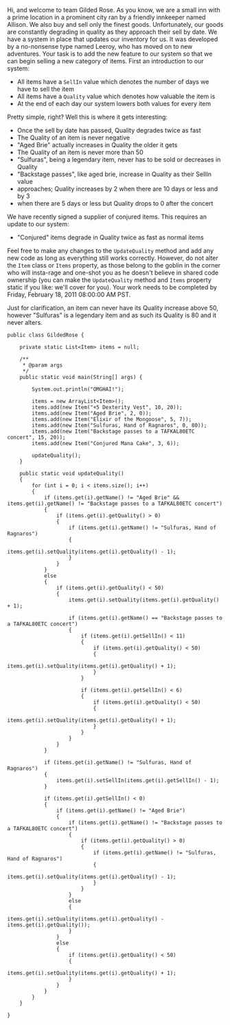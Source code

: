 Hi, and welcome to team Gilded Rose. As you know, we are a small inn with a
prime location in a prominent city ran by a friendly innkeeper named Allison.
We also buy and sell only the finest goods. Unfortunately, our goods are
constantly degrading in quality as they approach their sell by date. We have a
system in place that updates our inventory for us. It was developed by a
no-nonsense type named Leeroy, who has moved on to new adventures. Your task is
to add the new feature to our system so that we can begin selling a new
category of items. First an introduction to our system:

* All items have a `SellIn` value which denotes the number of days we have to sell the item
* All items have a `Quality` value which denotes how valuable the item is
* At the end of each day our system lowers both values for every item

Pretty simple, right? Well this is where it gets interesting:

* Once the sell by date has passed, Quality degrades twice as fast
* The Quality of an item is never negative
* "Aged Brie" actually increases in Quality the older it gets
* The Quality of an item is never more than 50
* "Sulfuras", being a legendary item, never has to be sold or decreases in Quality
* "Backstage passes", like aged brie, increase in Quality as their SellIn value
* approaches; Quality increases by 2 when there are 10 days or less and by 3
* when there are 5 days or less but Quality drops to 0 after the concert

We have recently signed a supplier of conjured items. This requires an update
to our system:

* "Conjured" items degrade in Quality twice as fast as normal items

Feel free to make any changes to the `UpdateQuality` method and add any new
code as long as everything still works correctly. However, do not alter the
`Item` class or `Items` property, as those belong to the goblin in the corner
who will insta-rage and one-shot you as he doesn't believe in shared code
ownership (you can make the `UpdateQuality` method and `Items` property static
if you like: we'll cover for you). Your work needs to be completed by Friday,
February 18, 2011 08:00:00 AM PST.

Just for clarification, an item can never have its Quality increase above 50,
however "Sulfuras" is a legendary item and as such its Quality is 80 and it
never alters.

    public class GildedRose {

        private static List<Item> items = null;

        /**
         * @param args
         */
        public static void main(String[] args) {

            System.out.println("OMGHAI!");

            items = new ArrayList<Item>();
            items.add(new Item("+5 Dexterity Vest", 10, 20));
            items.add(new Item("Aged Brie", 2, 0));
            items.add(new Item("Elixir of the Mongoose", 5, 7));
            items.add(new Item("Sulfuras, Hand of Ragnaros", 0, 80));
            items.add(new Item("Backstage passes to a TAFKAL80ETC concert", 15, 20));
            items.add(new Item("Conjured Mana Cake", 3, 6));

            updateQuality();
        }

        public static void updateQuality()
        {
            for (int i = 0; i < items.size(); i++)
            {
                if (items.get(i).getName() != "Aged Brie" && items.get(i).getName() != "Backstage passes to a TAFKAL80ETC concert")
                {
                    if (items.get(i).getQuality() > 0)
                    {
                        if (items.get(i).getName() != "Sulfuras, Hand of Ragnaros")
                        {
                            items.get(i).setQuality(items.get(i).getQuality() - 1);
                        }
                    }
                }
                else
                {
                    if (items.get(i).getQuality() < 50)
                    {
                        items.get(i).setQuality(items.get(i).getQuality() + 1);

                        if (items.get(i).getName() == "Backstage passes to a TAFKAL80ETC concert")
                        {
                            if (items.get(i).getSellIn() < 11)
                            {
                                if (items.get(i).getQuality() < 50)
                                {
                                    items.get(i).setQuality(items.get(i).getQuality() + 1);
                                }
                            }

                            if (items.get(i).getSellIn() < 6)
                            {
                                if (items.get(i).getQuality() < 50)
                                {
                                    items.get(i).setQuality(items.get(i).getQuality() + 1);
                                }
                            }
                        }
                    }
                }

                if (items.get(i).getName() != "Sulfuras, Hand of Ragnaros")
                {
                    items.get(i).setSellIn(items.get(i).getSellIn() - 1);
                }

                if (items.get(i).getSellIn() < 0)
                {
                    if (items.get(i).getName() != "Aged Brie")
                    {
                        if (items.get(i).getName() != "Backstage passes to a TAFKAL80ETC concert")
                        {
                            if (items.get(i).getQuality() > 0)
                            {
                                if (items.get(i).getName() != "Sulfuras, Hand of Ragnaros")
                                {
                                    items.get(i).setQuality(items.get(i).getQuality() - 1);
                                }
                            }
                        }
                        else
                        {
                            items.get(i).setQuality(items.get(i).getQuality() - items.get(i).getQuality());
                        }
                    }
                    else
                    {
                        if (items.get(i).getQuality() < 50)
                        {
                            items.get(i).setQuality(items.get(i).getQuality() + 1);
                        }
                    }
                }
            }
        }

    }
